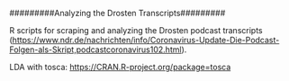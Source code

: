 #########Analyzing the Drosten Transcripts#########

R scripts for scraping and analyzing the Drosten podcast transcripts (https://www.ndr.de/nachrichten/info/Coronavirus-Update-Die-Podcast-Folgen-als-Skript,podcastcoronavirus102.html).

LDA with tosca: https://CRAN.R-project.org/package=tosca
